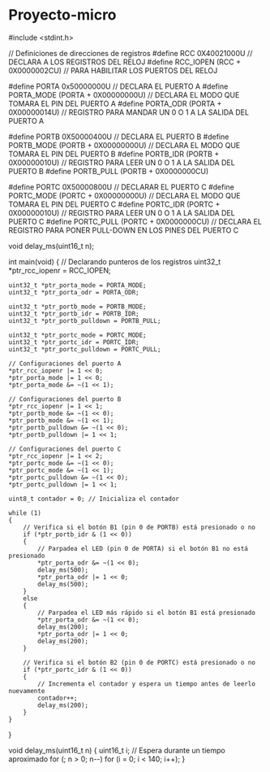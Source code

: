 # Proyecto-micro
#include <stdint.h>

// Definiciones de direcciones de registros
#define RCC 0X40021000U // DECLARA A LOS REGISTROS DEL RELOJ
#define RCC_IOPEN (RCC + 0X0000002CU) // PARA HABILITAR LOS PUERTOS DEL RELOJ

#define PORTA 0x50000000U // DECLARA EL PUERTO A
#define PORTA_MODE (PORTA + 0X00000000U) // DECLARA EL MODO QUE TOMARA EL PIN DEL PUERTO A
#define PORTA_ODR (PORTA + 0X00000014U)   // REGISTRO PARA MANDAR UN 0 O 1 A LA SALIDA DEL PUERTO A

#define PORTB 0X50000400U // DECLARA EL PUERTO B
#define PORTB_MODE (PORTB + 0X00000000U) // DECLARA EL MODO QUE TOMARA EL PIN DEL PUERTO B
#define PORTB_IDR (PORTB + 0X00000010U)   // REGISTRO PARA LEER UN 0 O 1 A LA SALIDA DEL PUERTO B
#define PORTB_PULL (PORTB + 0X0000000CU)

#define PORTC 0X50000800U // DECLARAR EL PUERTO C
#define PORTC_MODE (PORTC + 0X00000000U) // DECLARA EL MODO QUE TOMARA EL PIN DEL PUERTO C
#define PORTC_IDR (PORTC + 0X00000010U)   // REGISTRO PARA LEER UN 0 O 1 A LA SALIDA DEL PUERTO C
#define PORTC_PULL (PORTC + 0X0000000CU)  // DECLARA EL REGISTRO PARA PONER PULL-DOWN EN LOS PINES DEL PUERTO C

void delay_ms(uint16_t n);

int main(void)
{
    // Declarando punteros de los registros
    uint32_t *ptr_rcc_iopenr = RCC_IOPEN;

    uint32_t *ptr_porta_mode = PORTA_MODE;
    uint32_t *ptr_porta_odr = PORTA_ODR;

    uint32_t *ptr_portb_mode = PORTB_MODE;
    uint32_t *ptr_portb_idr = PORTB_IDR;
    uint32_t *ptr_portb_pulldown = PORTB_PULL;

    uint32_t *ptr_portc_mode = PORTC_MODE;
    uint32_t *ptr_portc_idr = PORTC_IDR;
    uint32_t *ptr_portc_pulldown = PORTC_PULL;

    // Configuraciones del puerto A
    *ptr_rcc_iopenr |= 1 << 0;
    *ptr_porta_mode |= 1 << 0;
    *ptr_porta_mode &= ~(1 << 1);

    // Configuraciones del puerto B
    *ptr_rcc_iopenr |= 1 << 1;
    *ptr_portb_mode &= ~(1 << 0);
    *ptr_portb_mode &= ~(1 << 1);
    *ptr_portb_pulldown &= ~(1 << 0);
    *ptr_portb_pulldown |= 1 << 1;

    // Configuraciones del puerto C
    *ptr_rcc_iopenr |= 1 << 2;
    *ptr_portc_mode &= ~(1 << 0);
    *ptr_portc_mode &= ~(1 << 1);
    *ptr_portc_pulldown &= ~(1 << 0);
    *ptr_portc_pulldown |= 1 << 1;

    uint8_t contador = 0; // Inicializa el contador

    while (1)
    {
        // Verifica si el botón B1 (pin 0 de PORTB) está presionado o no
        if (*ptr_portb_idr & (1 << 0))
        {
            // Parpadea el LED (pin 0 de PORTA) si el botón B1 no está presionado
            *ptr_porta_odr &= ~(1 << 0);
            delay_ms(500);
            *ptr_porta_odr |= 1 << 0;
            delay_ms(500);
        }
        else
        {
            // Parpadea el LED más rápido si el botón B1 está presionado
            *ptr_porta_odr &= ~(1 << 0);
            delay_ms(200);
            *ptr_porta_odr |= 1 << 0;
            delay_ms(200);
        }

        // Verifica si el botón B2 (pin 0 de PORTC) está presionado o no
        if (*ptr_portc_idr & (1 << 0))
        {
            // Incrementa el contador y espera un tiempo antes de leerlo nuevamente
            contador++;
            delay_ms(200);
        }
    }
}

void delay_ms(uint16_t n)
{
    uint16_t i;
    // Espera durante un tiempo aproximado
    for (; n > 0; n--)
        for (i = 0; i < 140; i++);
}
